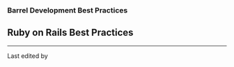 ### Barrel Development Best Practices

Ruby on Rails Best Practices
----------------------------

- - -

Last edited by